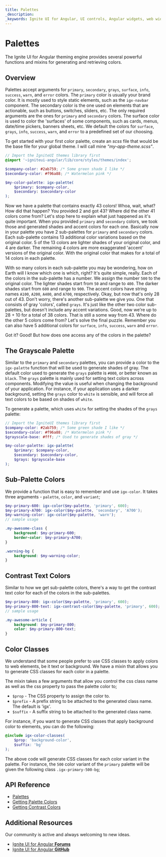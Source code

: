 ```yaml
---
title: Palettes
_description: 
_keywords: Ignite UI for Angular, UI controls, Angular widgets, web widgets, UI widgets, Angular, Native Angular Components Suite, Native Angular Controls, Native Angular Components Library 
---
```


# Palettes
<p class="highlight">The Ignite UI for Angular theming engine provides several powerful functions and mixins for generating and retrieving colors.</p>
<div class="divider"></div>

## Overview

Palettes accept arguments for `primary`, `secondary`, `grays`, `surface`, `info`, `success`, `warn`, and `error` colors. The `primary` color is usually your brand color. It is mostly used to style static elements, such as the `igx-navbar` component. The secondary color is the one used on elements that are actionable, such as buttons, switches, sliders, etc. The only required arguments are the ones for `primary` and `secondary` colors. The surface color is used to color the 'surfaces' of some components, such as cards, menus, date/time pickers, banners sheets, etc. We default the colors for `surface`, `grays`, `info`, `success`, `warn`, and `error` to a predefined set of our choosing.

To get started with your first color palette, create an _scss_ file that would be the base file for your global theme. I will call mine _"my-app-theme.scss"_.

```scss
// Import the IgniteUI themes library first
@import '~igniteui-angular/lib/core/styles/themes/index';

$company-color: #2ab759; /* Some green shade I like */
$secondary-color: #f96a88; /* Watermelon pink */

$my-color-palette: igx-palette(
    $primary: $company-color,
    $secondary: $secondary-color
);
```

Now we have a palette that contains exactly 43 colors! Whoa, wait, what? How did that happen? You provided 2 and got 43? Where did the other 41 colors come from?
Let's stop here to explain what just happened as it's quite important. When you provided `primary` and `secondary` colors, we took those and generated shades and accent colors for each one. Basically now in your palette you have 2 sub-palettes for `primary` and `secondary` colors. Each sub-palette contains 13 additional color variations based on the original color. 5 of the 13 colors are lighter shades of your original color, and 4 are darker. The remaining 4 colors are more exaggerated 'accent' versions of the original color. With the original color that makes for a total of 14 colors in each palette.

With so many colors in each sub-palette you may be wondering, how on Earth will I know which one is which, right? It's quite simple, really. Each of the colors in the sub-palette has a number. We assign the number `500` to the original color. The lighter shades start from `50` and range to `400`. The darker shades start from `600` and range to `900`. The accent colors have string names `A100`, `A200`, `A400`, and `A700`, respectively. Okay, but now that's only 28 out of 43. Don't worry, there's another sub-palette we give you. One that consists of gray 'colors', called `grays`. It's just like the other two color sub-palettes, but doesn't include any accent variations. Good, now we're up to 28 + 10 for a total of 38 colors. That is still a some way from 43. Where do the other 5 colors come from? Let's solve the final puzzle. Remember you can also have 5 additional colors for `surface`, `info`, `success`, `warn` and `error`.

Got it? Good! But how does one access any of the colors in the palette?

<div class="divider"></div>

## The Grayscale Palette

Similar to the `primary` and `secondary` palettes, you can provide a color to the `igx-palette` function that will be used to generate shades of gray. The default color used to generate the `grays` palette is `#000`, or better known as `black`. The `grays` palette is mainly used for setting text colors across components. Modifying the value is useful when changing the background of your application. For instance, if your application uses a darker background, setting the `grays` color to `white` is sensible, and will force all text colors to be based on shades of `white`.

To generate a palette, which uses `white` for setting the shades of the `grays` palette:

```scss
// Import the IgniteUI themes library first
$company-color: #2ab759; /* Some green shade I like */
$secondary-color: #f96a88; /* Watermelon pink */
$grayscale-base: #fff; /* Used to generate shades of gray */

$my-color-palette: igx-palette(
    $primary: $company-color,
    $secondary: $secondary-color,
    $grays: $grayscale-base
);
```

<div class="divider"></div>

## Sub-Palette Colors

We provide a function that is easy to remember and use `igx-color`. It takes three arguments - `palette`, `color`, and `variant`;

```scss
$my-primary-600: igx-color($my-palette, 'primary', 600);
$my-primary-A700: igx-color($my-palette, 'secondary', 'A700');
$my-warning-color: igx-color($my-palette, 'warn');
// sample usage

.my-awesome-class {
    background: $my-primary-600;
    border-color: $my-primary-A700;
}

.warning-bg {
    background: $my-warning-color;
}
```

<div class="divider"></div>

## Contrast Text Colors

Similar to how we get sub-palette colors, there's a way to get the contrast text color for each of the colors in the sub-palettes.

```scss
$my-primary-800: igx-color($my-palette, 'primary', 600);
$my-primary-800-text: igx-contrast-color($my-palette, 'primary', 600);
// sample usage

.my-awesome-article {
    background: $my-primary-800;
    color: $my-primary-800-text;
}
```

<div class="divider"></div>

## Color Classes

We understand that some people prefer to use CSS classes to apply colors to web elements, be it text or background. We have a mixin that allows you to generate CSS classes for each color in a palette.

The mixin takes a few arguments that allow you control the css class name as well as the css property to pass the palette color to;

- `$prop` - The CSS property to assign the color to.
- `$prefix` - A prefix string to be attached to the generated class name. The default is 'igx'.
- `$suffix` - A suffix string to be attached to the generated class name.

For instance, if you want to generate CSS classes that apply background color to elements, you can do the following:

```scss
@include igx-color-classes(
    $prop: 'background-color',
    $suffix: 'bg'
);
```
The above code will generate CSS classes for each color variant in the palette. For instance, the `500` color variant of the `primary` palette will be given the following class `.igx-primary-500-bg`;


## API Reference
<div class="divider--half"></div>

* [Palettes]({environment:sassApiUrl}/index.html#function-igx-palette)
* [Getting Palette Colors]({environment:sassApiUrl}/index.html#function-igx-color)
* [Getting Contrast Colors]({environment:sassApiUrl}/index.html#function-igx-contrast-color)

## Additional Resources
<div class="divider--half"></div>

Our community is active and always welcoming to new ideas.
* [Ignite UI for Angular **Forums**](https://www.infragistics.com/community/forums/f/ignite-ui-for-angular)
* [Ignite UI for Angular **GitHub**](https://github.com/IgniteUI/igniteui-angular)
